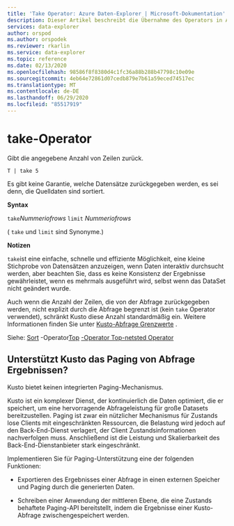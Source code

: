 ```yaml
---
title: 'Take Operator: Azure Daten-Explorer | Microsoft-Dokumentation'
description: Dieser Artikel beschreibt die Übernahme des Operators in Azure Daten-Explorer.
services: data-explorer
author: orspod
ms.author: orspodek
ms.reviewer: rkarlin
ms.service: data-explorer
ms.topic: reference
ms.date: 02/13/2020
ms.openlocfilehash: 98586f8f8380d4c1fc36a88b288b47798c10e09e
ms.sourcegitcommit: 4eb64e72861d07cedb879e7b61a59eced74517ec
ms.translationtype: MT
ms.contentlocale: de-DE
ms.lasthandoff: 06/29/2020
ms.locfileid: "85517919"
---
```

# <a name="take-operator"></a>take-Operator

Gibt die angegebene Anzahl von Zeilen zurück.

```kusto
T | take 5
```

Es gibt keine Garantie, welche Datensätze zurückgegeben werden, es sei denn, die Quelldaten sind sortiert.

**Syntax**

`take`*Nummeriofrows* 
 `limit` *Nummeriofrows*

( `take` und `limit` sind Synonyme.)

**Notizen**

`take`ist eine einfache, schnelle und effiziente Möglichkeit, eine kleine Stichprobe von Datensätzen anzuzeigen, wenn Daten interaktiv durchsucht werden, aber beachten Sie, dass es keine Konsistenz der Ergebnisse gewährleistet, wenn es mehrmals ausgeführt wird, selbst wenn das DataSet nicht geändert wurde.

Auch wenn die Anzahl der Zeilen, die von der Abfrage zurückgegeben werden, nicht explizit durch die Abfrage begrenzt ist (kein `take` Operator verwendet), schränkt Kusto diese Anzahl standardmäßig ein.
Weitere Informationen finden Sie unter [Kusto-Abfrage Grenzwerte](../concepts/querylimits.md) .

Siehe: [Sort](sortoperator.md) 
 -Operator[Top](topoperator.md) 
 [-Operator Top-netsted Operator](topnestedoperator.md)

## <a name="does-kusto-support-paging-of-query-results"></a>Unterstützt Kusto das Paging von Abfrage Ergebnissen?

Kusto bietet keinen integrierten Paging-Mechanismus.

Kusto ist ein komplexer Dienst, der kontinuierlich die Daten optimiert, die er speichert, um eine hervorragende Abfrageleistung für große Datasets bereitzustellen. Paging ist zwar ein nützlicher Mechanismus für Zustands lose Clients mit eingeschränkten Ressourcen, die Belastung wird jedoch auf den Back-End-Dienst verlagert, der Client Zustandsinformationen nachverfolgen muss. Anschließend ist die Leistung und Skalierbarkeit des Back-End-Dienstanbieter stark eingeschränkt.

Implementieren Sie für Paging-Unterstützung eine der folgenden Funktionen:

* Exportieren des Ergebnisses einer Abfrage in einen externen Speicher und Paging durch die generierten Daten.

* Schreiben einer Anwendung der mittleren Ebene, die eine Zustands behaftete Paging-API bereitstellt, indem die Ergebnisse einer Kusto-Abfrage zwischengespeichert werden.
